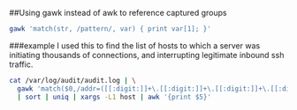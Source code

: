 ##Using gawk instead of awk to reference captured groups

```bash
gawk 'match(str, /pattern/, var) { print var[1]; }'
```

###example
I used this to find the list of hosts to which a server was initiating thousands of connections, and 
interrupting legitimate inbound ssh traffic.
```bash
cat /var/log/audit/audit.log | \
  gawk 'match($0,/addr=([[:digit:]]+\.[[:digit:]]+\.[[:digit:]]+\.[[:digit:]]+)/,m) {print m[1];}' \
  | sort | uniq | xargs -L1 host | awk '{print $5}'
```
